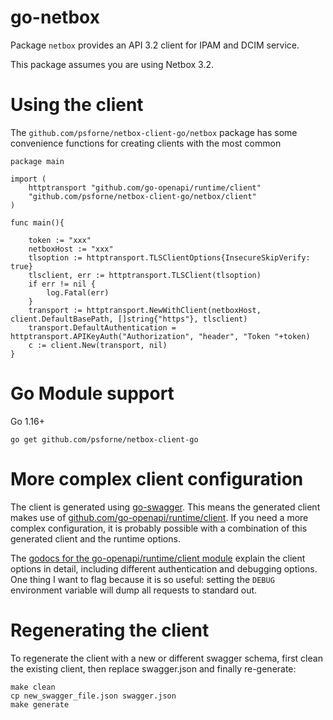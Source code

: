 go-netbox 
=========

Package `netbox` provides an API 3.2 client for IPAM and DCIM service.

This package assumes you are using Netbox 3.2.

Using the client
================

The `github.com/psforne/netbox-client-go/netbox` package has some convenience functions for creating clients with the most common
```golang
package main

import (
	httptransport "github.com/go-openapi/runtime/client"
	"github.com/psforne/netbox-client-go/netbox/client"
)

func main(){

    token := "xxx"
    netboxHost := "xxx"
    tlsoption := httptransport.TLSClientOptions{InsecureSkipVerify: true}
    tlsclient, err := httptransport.TLSClient(tlsoption)
    if err != nil {
        log.Fatal(err)
    }
    transport := httptransport.NewWithClient(netboxHost, client.DefaultBasePath, []string{"https"}, tlsclient)
    transport.DefaultAuthentication = httptransport.APIKeyAuth("Authorization", "header", "Token "+token)
    c := client.New(transport, nil)
}

```

Go Module support
================

Go 1.16+

`go get github.com/psforne/netbox-client-go`


More complex client configuration
=================================

The client is generated using [go-swagger](https://github.com/go-swagger/go-swagger). This means the generated client
makes use of [github.com/go-openapi/runtime/client](https://godoc.org/github.com/go-openapi/runtime/client). If you need
a more complex configuration, it is probably possible with a combination of this generated client and the runtime
options.

The [godocs for the go-openapi/runtime/client module](https://godoc.org/github.com/go-openapi/runtime/client) explain
the client options in detail, including different authentication and debugging options. One thing I want to flag because
it is so useful: setting the `DEBUG` environment variable will dump all requests to standard out.

Regenerating the client
=======================

To regenerate the client with a new or different swagger schema, first clean the existing client, then replace
swagger.json and finally re-generate:
```
make clean
cp new_swagger_file.json swagger.json
make generate
```